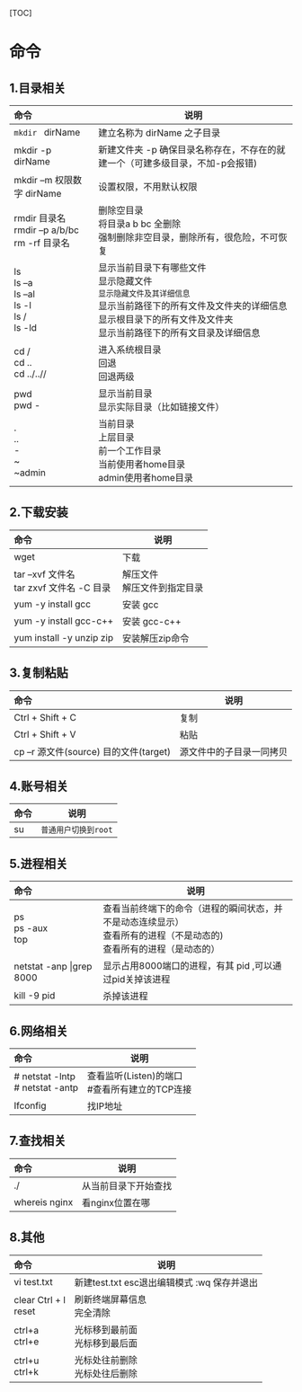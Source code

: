 [TOC]

# 命令

##  1.目录相关

| 命令                                                         | 说明                                                         |
| :----------------------------------------------------------- | ------------------------------------------------------------ |
 | `mkdir `    dirName                                                 |建立名称为 dirName 之子目录  
| mkdir -p dirName<br> | 新建文件夹 -p 确保目录名称存在，不存在的就建一个（可建多级目录，不加-p会报错)
mkdir –m 权限数字 dirName               |设置权限，不用默认权限|
| rmdir 目录名<br>    rmdir –p a/b/bc  <br>  rm -rf 目录名         | 删除空目录<br> 将目录a b bc 全删除    <br>强制删除非空目录，删除所有，很危险，不可恢复
| ls<br> ls –a<br/> ls –al<br/> ls -l <br/> ls /  <br/> ls -ld | 显示当前目录下有哪些文件<br/>显示隐藏文件<br/>``显示隐藏文件及其详细信息``<br/>显示当前路径下的所有文件及文件夹的详细信息<br/>显示根目录下的所有文件及文件夹<br/>显示当前路径下的所有文目录及详细信息 |
| cd /<br>cd ..  <br>cd  ../..//                               | 进入系统根目录<br>回退<br/>回退两级                          |
| pwd<br>pwd -                                                 | 显示当前目录<br/>  显示实际目录（比如链接文件）              |
| .<br>  ..<br/>  -<br/>  ~<br/>  ~admin                       | 当前目录<br/>  上层目录<br/>  前一个工作目录<br/>  当前使用者home目录<br/>  admin使用者home目录 |

## **2.下载安装**

| 命令                                                         | 说明                                                         |
| :----------------------------------------------------------- | ------------------------------------------------------------ |
| wget                                                         | 下载                                                         |
| tar –xvf 文件名<br/>tar zxvf 文件名 -C 目录                  | 解压文件    <br/> 解压文件到指定目录                         |
| yum -y install gcc                                           | 安装 gcc                                                     |
| yum -y install gcc-c++                                       | 安装 gcc-c++                                                 |
| yum install -y unzip zip                                       | 安装解压zip命令                                                |

## **3.复制粘贴**

| 命令                                                         | 说明                                                         |
| :----------------------------------------------------------- | ------------------------------------------------------------ |
| Ctrl + Shift +  C                                            | 复制                                                         |
| Ctrl + Shift +  V                                            | 粘贴                                                         |
| cp –r 源文件(source)  目的文件(target)                       | 源文件中的子目录一同拷贝                                     |

## **4.账号相关**

| 命令                                                         | 说明                                                         |
| :----------------------------------------------------------- | ------------------------------------------------------------ |
| su                                                           | `普通用户切换到root`                                         |

## **5.进程相关**

| 命令                     | 说明                                                         |
| :----------------------- | ------------------------------------------------------------ |
| ps<br/>ps -aux<br/>top   | 查看当前终端下的命令（进程的瞬间状态，并不是动态连续显示）<br/>  查看所有的进程（不是动态的)<br/>  查看所有的进程（是动态的） |
| netstat -anp \|grep 8000 | 显示占用8000端口的进程，有其 pid ,可以通过pid关掉该进程      |
| kill -9 pid              | 杀掉该进程                                                   |

## **6.网络相关**

| 命令                                                         | 说明                                                         |
| :----------------------------------------------------------- | ------------------------------------------------------------ |
| # netstat -lntp<br/># netstat -antp                          | 查看监听(Listen)的端口<br/>  #查看所有建立的TCP连接          |
| Ifconfig                                                     | 找IP地址                                                     |

## **7.查找相关**

| 命令                                                         | 说明                                                         |
| :----------------------------------------------------------- | ------------------------------------------------------------ |
| ./                                                           | 从当前目录下开始查找                                         |
| whereis nginx                                                | 看nginx位置在哪                                              |

## **8.其他**

| 命令                                                         | 说明                                                         |
| :----------------------------------------------------------- | ------------------------------------------------------------ |
| vi test.txt                                                  | 新建test.txt      esc退出编辑模式        :wq 保存并退出      |
| clear  Ctrl + l<br/>reset                                    | 刷新终端屏幕信息<br/> 完全清除                               |
| ctrl+a<br>  ctrl+e                                               |光标移到最前面 <br> 光标移到最后面  |
| ctrl+u<br>   ctrl+k                                  | 光标处往前删除<br>光标处往后删除                               |

